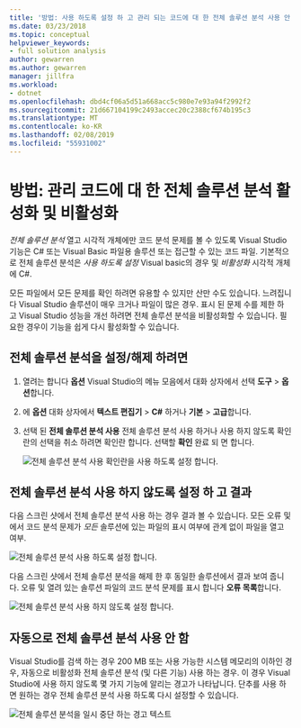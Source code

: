 ```yaml
---
title: '방법: 사용 하도록 설정 하 고 관리 되는 코드에 대 한 전체 솔루션 분석 사용 안 함'
ms.date: 03/23/2018
ms.topic: conceptual
helpviewer_keywords:
- full solution analysis
author: gewarren
ms.author: gewarren
manager: jillfra
ms.workload:
- dotnet
ms.openlocfilehash: dbd4cf06a5d51a668acc5c980e7e93a94f2992f2
ms.sourcegitcommit: 21d667104199c2493accec20c2388cf674b195c3
ms.translationtype: MT
ms.contentlocale: ko-KR
ms.lasthandoff: 02/08/2019
ms.locfileid: "55931002"
---
```

# <a name="how-to-enable-and-disable-full-solution-analysis-for-managed-code"></a>방법: 관리 코드에 대 한 전체 솔루션 분석 활성화 및 비활성화

*전체 솔루션 분석* 열고 시각적 개체에만 코드 분석 문제를 볼 수 있도록 Visual Studio 기능은 C# 또는 Visual Basic 파일용 솔루션 또는 접근할 수 있는 코드 파일. 기본적으로 전체 솔루션 분석은 *사용 하도록 설정* Visual basic의 경우 및 *비활성화* 시각적 개체에 C#.

모든 파일에서 모든 문제를 확인 하려면 유용할 수 있지만 산만 수도 있습니다. 느려집니다 Visual Studio 솔루션이 매우 크거나 파일이 많은 경우. 표시 된 문제 수를 제한 하 고 Visual Studio 성능을 개선 하려면 전체 솔루션 분석을 비활성화할 수 있습니다. 필요한 경우이 기능을 쉽게 다시 활성화할 수 있습니다.

## <a name="to-toggle-full-solution-analysis"></a>전체 솔루션 분석을 설정/해제 하려면

1. 열려는 합니다 **옵션** Visual Studio의 메뉴 모음에서 대화 상자에서 선택 **도구** > **옵션**합니다.

1. 에 **옵션** 대화 상자에서 **텍스트 편집기**  >  **C#** 하거나 **기본**  >  **고급**합니다.

1. 선택 된 **전체 솔루션 분석 사용** 전체 솔루션 분석 사용 하거나 사용 하지 않도록 확인란의 선택을 취소 하려면 확인란 합니다. 선택할 **확인** 완료 되 면 합니다.

    ![전체 솔루션 분석 사용 확인란을 사용 하도록 설정 합니다.](../code-quality/media/options-enable-full-solution-analysis.png)

## <a name="results-of-enabling-and-disabling-full-solution-analysis"></a>전체 솔루션 분석 사용 하지 않도록 설정 하 고 결과

다음 스크린 샷에서 전체 솔루션 분석 사용 하는 경우 결과 볼 수 있습니다. 모든 오류 및에서 코드 분석 문제가 *모든* 솔루션에 있는 파일의 표시 여부에 관계 없이 파일을 열고 여부.

![전체 솔루션 분석 사용 하도록 설정 합니다.](../code-quality/media/fsa_enabled.png)

다음 스크린 샷에서 전체 솔루션 분석을 해제 한 후 동일한 솔루션에서 결과 보여 줍니다. 오류 및 열려 있는 솔루션 파일의 코드 분석 문제를 표시 합니다 **오류 목록**합니다.

![전체 솔루션 분석 사용 하지 않도록 설정 합니다.](../code-quality/media/fsa_disabled.png)

## <a name="automatically-disable-full-solution-analysis"></a>자동으로 전체 솔루션 분석 사용 안 함

Visual Studio를 검색 하는 경우 200 MB 또는 사용 가능한 시스템 메모리의 이하인 경우, 자동으로 비활성화 전체 솔루션 분석 (및 다른 기능) 사용 하는 경우. 이 경우 Visual Studio에 사용 하지 않도록 몇 가지 기능에 알리는 경고가 나타납니다. 단추를 사용 하면 원하는 경우 전체 솔루션 분석 사용 하도록 다시 설정할 수 있습니다.

![전체 솔루션 분석을 일시 중단 하는 경고 텍스트](../code-quality/media/fsa_alert.png)